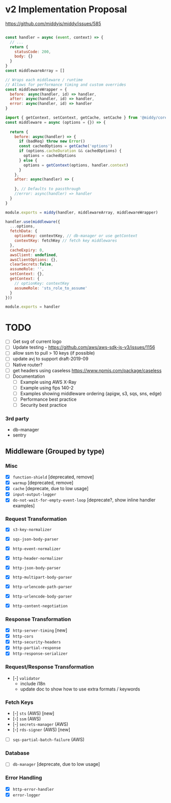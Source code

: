 # v2 Implementation Proposal

https://github.com/middyjs/middy/issues/585

```js

const handler = async (event, context) => {
  // ...
  return {
    statusCode: 200,
    body: {}
  }
}
const middlewareArray = []

// Wraps each middleware / runtime
// Allows for performance timing and custom overrides
const middlewareWrapper = {
  before: async(handler, id) => handler,
  after: async(handler, id) => handler,
  error: async(handler, id) => handler
}

import { getContext, setContext, getCache, setCache } from '@middy/core/util'
const middleware = async (options = {}) => {
  
  return {
    before: async(handler) => {
      if (badReq) throw new Error()
      const cachedOptions = getCache('options')
      if (options.cacheDuration && cachedOptions) {
        options = cachedOptions
      } else {
        options = getContext(options, handler.context)
      }
    },
    after: async(handler) => {
      
    }, // Defaults to passthrough
    //error: async(handler) => handler
  }
}

module.exports = middy(handler, middlewareArray, middlewareWrapper)

handler.use(middleware({
  ...options,
  fetchData: {
    optionKey: contextKey, // db-manager or use getContext
    contextKey: fetchKey // fetch key middlewares
  },
  cacheExpiry: 0,
  awsClient: undefined,
  awsClientOptions: {},
  clearSecrets:false,
  assumeRole: '',
  setContext: {},
  getContext: {
    // optionKey: contextKey
    assumeRole: 'sts_role_to_assume'
  }
}))

module.exports = handler
```

# TODO
- [ ] Get svg of current logo
- [ ] Update testing - https://github.com/aws/aws-sdk-js-v3/issues/1156
- [ ] allow ssm to pull > 10 keys (if possible)
- [ ] update avj to support draft-2019-09
- [ ] Native router?
- [ ] get headers using caseless https://www.npmjs.com/package/caseless
- [ ] Documentation
  - [ ] Example using AWS X-Ray
  - [ ] Example using fips 140-2
  - [ ] Examples showing middleware ordering (apigw, s3, sqs, sns, edge)
  - [ ] Performance best practice
  - [ ] Security best practice
  
### 3rd party
- db-manager
- sentry

## Middleware (Grouped by type)

### Misc
- [x] `function-shield` [deprecated, remove]
- [x] `warmup` [deprecated, remove]
- [x] `cache` [deprecate, due to low usage]
- [x] `input-output-logger`
- [x] `do-not-wait-for-empty-event-loop` [deprecate?, show inline handler examples]

### Request Transformation
- [x] `s3-key-normalizer`
- [x] `sqs-json-body-parser`
- [x] `http-event-normalizer`
- [x] `http-header-normalizer`
- [x] `http-json-body-parser`
- [x] `http-multipart-body-parser`
- [x] `http-urlencode-path-parser`
- [x] `http-urlencode-body-parser`
- [x] `http-content-negotiation`

  
### Response Transformation
- [x] `http-server-timing` [new]
- [x] `http-cors`
- [x] `http-security-headers`
- [x] `http-partial-response`
- [x] `http-response-serializer`

### Request/Response Transformation
- [-] `validator`
  - include i18n
  - update doc to show how to use extra formats / keywords
  
### Fetch Keys
- [-] `sts` (AWS) [new]
- [-] `ssm` (AWS)
- [-] `secrets-manager` (AWS)
- [-] `rds-signer` (AWS) [new]
- [ ] `sqs-partial-batch-failure` (AWS)

### Database
- [ ] `db-manager` [deprecate, due to low usage]

### Error Handling
- [x] `http-error-handler`
- [x] `error-logger`
